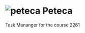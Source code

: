 ![peteca](https://dl.dropboxusercontent.com/u/85402777/peteca.png) Peteca
========

Task Mananger for the course 2261
